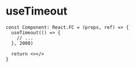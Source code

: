 # useTimeout

```tsx
const Component: React.FC = (props, ref) => {
  useTimeout(() => {
    // ...
  }, 2000)

  return <></>
}
```
